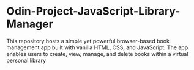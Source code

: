 # Odin-Project-JavaScript-Library-Manager
This repository hosts a simple yet powerful browser-based book management app built with vanilla HTML, CSS, and JavaScript. The app enables users to create, view, manage, and delete books within a virtual personal library 
